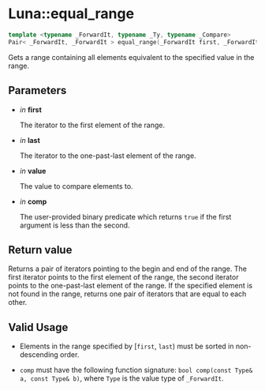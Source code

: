 # Luna::equal_range

```c++
template <typename _ForwardIt, typename _Ty, typename _Compare>
Pair< _ForwardIt, _ForwardIt > equal_range(_ForwardIt first, _ForwardIt last, const _Ty &value, _Compare comp)
```

Gets a range containing all elements equivalent to the specified value in the range. 



## Parameters
* *in* **first**

    The iterator to the first element of the range. 

* *in* **last**

    The iterator to the one-past-last element of the range. 

* *in* **value**

    The value to compare elements to. 

* *in* **comp**

    The user-provided binary predicate which returns `​true` if the first argument is less than the second. 

## Return value
Returns a pair of iterators pointing to the begin and end of the range. The first iterator points to the first element of the range, the second iterator points to the one-past-last element of the range. If the specified element is not found in the range, returns one pair of iterators that are equal to each other. 

## Valid Usage
* Elements in the range specified by [`first`, `last`) must be sorted in non-descending order.

* `comp` must have the following function signature: `bool comp(const Type& a, const Type& b)`, where `Type` is the value type of `_ForwardIt`. 

